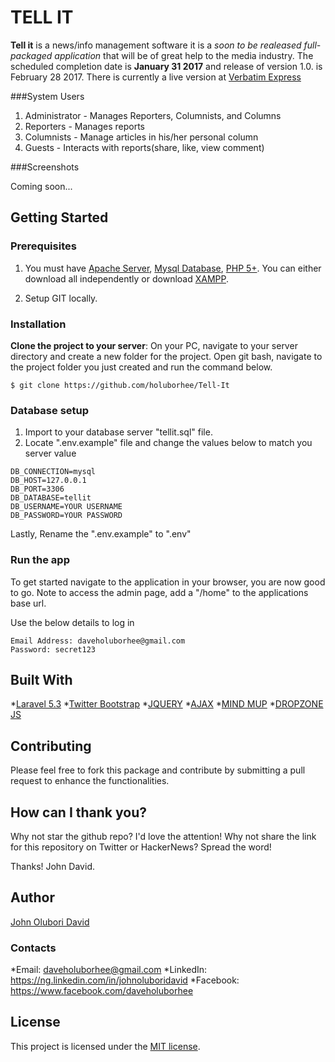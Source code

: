 # TELL IT

**Tell it** is a news/info management software it is a *soon to be realeased full-packaged application* that will be of great help to the media industry. The scheduled completion date is **January 31 2017** and release of version 1.0. is February 28 2017. There is currently a live version at [Verbatim Express](http://verbatimexpress.com)

###System Users

1. Administrator - Manages Reporters, Columnists, and Columns
2. Reporters - Manages reports
3. Columnists - Manage articles in his/her personal column
4. Guests - Interacts with reports(share, like, view comment)

###Screenshots

Coming soon...

## Getting Started

### Prerequisites

1. You must have [Apache Server](https://www.apache.org/), [Mysql Database](https://www.mysql.com/), [PHP 5+](http://php.net/). You can either download all independently or download [XAMPP](https://www.apachefriends.org/index.html).

2. Setup GIT locally.

### Installation

**Clone the project to your server**: On your PC, navigate to your server directory and create a new folder for the project. Open git bash, navigate to the project folder you just created and run the command below.

```
$ git clone https://github.com/holuborhee/Tell-It
```

### Database setup

1. Import to your database server "tellit.sql" file.
2. Locate ".env.example" file and change the values below to match you server value

```
DB_CONNECTION=mysql
DB_HOST=127.0.0.1
DB_PORT=3306
DB_DATABASE=tellit
DB_USERNAME=YOUR USERNAME
DB_PASSWORD=YOUR PASSWORD

```
Lastly, Rename the ".env.example" to ".env"

### Run the app

To get started navigate to the application in your browser, you are now good to go. Note to access the admin page, add a "/home" to the applications base url.

Use the below details to log in

```
Email Address: daveholuborhee@gmail.com
Password: secret123

```

## Built With

*[Laravel 5.3](https://laravel.com/)
*[Twitter Bootstrap](https://getbootstrap.com/)
*[JQUERY](https://jquery.com/)
*[AJAX](https://getbootstrap.com/)
*[MIND MUP](https://mindmup.github.io/bootstrap-wysiwyg/)
*[DROPZONE JS](http://www.dropzonejs.com/)

## Contributing

Please feel free to fork this package and contribute by submitting a pull request to enhance the functionalities.


## How can I thank you?

Why not star the github repo? I'd love the attention! Why not share the link for this repository on Twitter or HackerNews? Spread the word!

Thanks!
John David.

## Author

[John Olubori David](https://github.com/holuborhee)

### Contacts

*Email: daveholuborhee@gmail.com
*LinkedIn: https://ng.linkedin.com/in/johnoluboridavid
*Facebook: https://www.facebook.com/daveholuborhee

## License

This project is licensed under the [MIT license](http://opensource.org/licenses/MIT).
